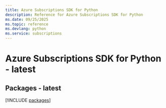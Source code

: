 ```yaml
---
title: Azure Subscriptions SDK for Python
description: Reference for Azure Subscriptions SDK for Python
ms.date: 09/25/2025
ms.topic: reference
ms.devlang: python
ms.service: subscriptions
---
```

# Azure Subscriptions SDK for Python - latest
## Packages - latest
[!INCLUDE [packages](subscriptions-index.md)]